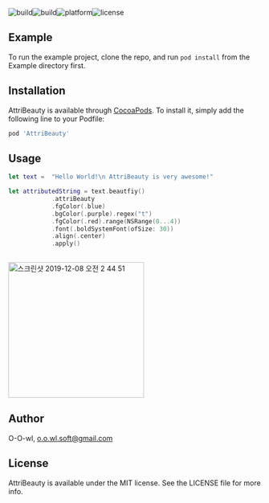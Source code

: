 ![build](https://img.shields.io/badge/swift-5.0-orange)![build](https://img.shields.io/badge/build-passing-dgreen)![platform](https://img.shields.io/badge/platform-iOS-blue)![license](https://img.shields.io/badge/license-MIT-black)



## Example

To run the example project, clone the repo, and run `pod install` from the Example directory first.

## Installation

AttriBeauty is available through [CocoaPods](https://cocoapods.org). To install
it, simply add the following line to your Podfile:

```ruby
pod 'AttriBeauty'
```

## Usage

```swift
let text =  "Hello World!\n AttriBeauty is very awesome!"

let attributedString = text.beautfiy()
            .attriBeauty
            .fgColor(.blue)
            .bgColor(.purple).regex("t")
            .fgColor(.red).range(NSRange(0...4))
            .font(.boldSystemFont(ofSize: 30))
            .align(.center)
            .apply()
    
```

<img width="270" alt="스크린샷 2019-12-08 오전 2 44 51" src="https://user-images.githubusercontent.com/39197978/70378538-c02fbf00-1964-11ea-975d-4310855a9841.png">



## Author

O-O-wl, o.o.wl.soft@gmail.com

## License

AttriBeauty is available under the MIT license. See the LICENSE file for more info.
